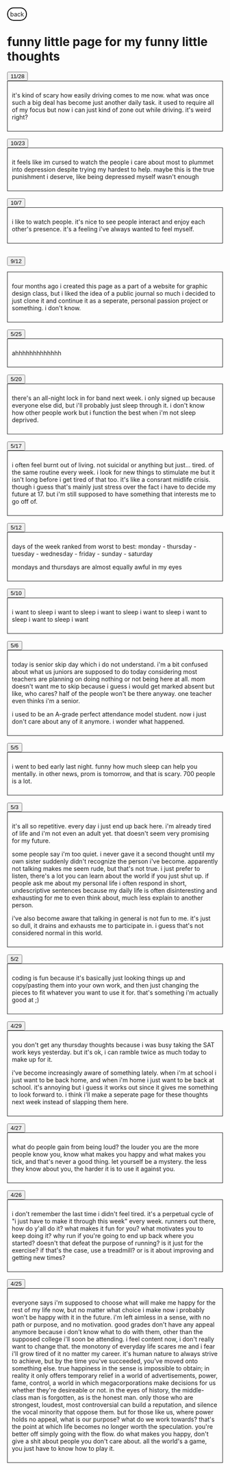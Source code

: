 <html lang="en">
<head>
<meta charset="utf-8">
<title>index page</title>
<style>

ul {
list-style-type: none;
  margin: 0;
padding: 0;
}

body {
}
table, th, td {
  border: 1px solid;
}

li {
  margin-bottom: 20px;
}
a {
  text-decoration: none;
  padding: 5px;
  border: 2px solid black;
  border-radius: 15px;
  background-color: white;
}
a:hover{
background: blue;
color: white;
}
a:active {
  background:red;
}
.journal {
  border: 1px solid;
  padding: 10px;
  overflow: auto;
}

.container {  display: grid;
  grid-template-columns: 2fr 4.8fr 2fr;
  grid-template-rows: 0.4fr 2.1fr;
  grid-auto-columns: 1fr;
  gap: 10px 10px;
  grid-auto-flow: row;
  grid-template-areas:
    "header header header"
    "side-left center side-right";
}

.side-left { grid-area: side-left; }

.center { grid-area: center; }

.side-right { grid-area: side-right; }

.header { grid-area: header; }

</style>
</head>

<body>
  <div class="container">
    <div class="side-left">
      <a href="index.html">back</a>
    </div>
    <div class="center"></div>
    <div class="side-right"></div>
    <div class="header">
    </div>

  </div>

<div class="center">
  <h1>funny little page for my funny little thoughts</h1>
<button>11/28</button>
<div class="journal">
<p> it's kind of scary how easily driving comes to me now. what was once such a big deal has become just another daily task. it used to require all of my focus but now i can just kind of zone out while driving. it's weird right?</p>
</div>
<br />
<button>10/23</button>
<div class="journal">
<p> it feels like im cursed to watch the people i care about most to plummet into depression despite trying my hardest to help. maybe this is the true punishment i deserve, like being depressed myself wasn't enough</p>
</div>
<br />
    <button>10/7</button>
<div class="journal">
<p> i like to watch people. it's nice to see people interact and enjoy each other's presence. it's a feeling i've always wanted to feel myself.
</p>
</div>
<br />

<button>9/12</button>
<div class="journal">
<p>four months ago i created this page as a part of a website for graphic design class, but i liked the idea of a public journal so much i decided to just clone it and continue it as a seperate, personal passion project or something. i don't know.</p>
</div>
<br />
  <button>5/25</button>
<div class="journal">
<p>ahhhhhhhhhhhhh
</p>
</div>
<br />
  <button>5/20</button>
<div class="journal">
<p>there's an all-night lock in for band next week. i only signed up because everyone else did, but i'll probably just sleep through it. i don't know how other people work but i function the best when i'm not sleep deprived.
</p>
</div>
<br />
  <button>5/17</button>
<div class="journal">
<p>i often feel burnt out of living. not suicidal or anything but just... tired. of the same routine every week. i look for new things to stimulate me but it isn't long before i get tired of that too. it's like a consrant midlife crisis. though i guess that's mainly just stress over the fact i have to decide my future at 17. but i'm still supposed to have something that interests me to go off of.
</p>
</div>
<br />
  <button>5/12</button>
<div class="journal">
<p>days of the week ranked from worst to best: monday - thursday - tuesday - wednesday - friday - sunday - saturday </p>
<p>
  mondays and thursdays are almost equally awful in my eyes
</p>
</div>
<br />
<button>5/10</button>
<div class="journal">
<p>i want to sleep i want to sleep i want to sleep i want to sleep i want  to sleep i want to sleep i want</p>
</div>
<br />
<button>5/6</button>
<div class="journal">
<p>today is senior skip day which i do not understand. i'm a bit confused about what us juniors are supposed to do today considering most teachers are planning on doing nothing or not being here at all. mom doesn't want me to skip because i guess i would get marked absent but like, who cares? half of the people won't be there anyway. one teacher even thinks i'm a senior.</p>
<p>
  i used to be an A-grade perfect attendance model student. now i just don't care about any of it anymore. i wonder what happened.
</p>
</div>
<br />
<button>5/5</button>
<div class="journal">
<p>i went to bed early last night. funny how much sleep can help you mentally. in other news, prom is tomorrow, and that is scary. 700 people is a lot.</p>
</div>
<br />
<button>5/3</button>
<div class="journal">
<p>
it's all so repetitive. every day i just end up back here. i'm already tired of life and i'm not even an adult yet. that doesn't seem very promising for my future. </p>
<p>
  some people say i'm too quiet. i never gave it a second thought until my own sister suddenly didn't recognize the person i've become. apparently not talking makes me seem rude, but that's not true. i just prefer to listen, there's a lot you can learn about the world if you just shut up. if people ask me about my personal life i often respond in short, undescriptive sentences because my daily life is often disinteresting and exhausting for me to even think about, much less explain to another person.
</p>
<p>
  i've also become aware that talking in general is not fun to me. it's just so dull, it drains and exhausts me to participate in. i guess that's not considered normal in this world.
</p>
</div>
<br/>
<button>5/2</button>
<div class="journal">
<p>
coding is fun because it's basically just looking things up and copy/pasting them into your own work, and then just changing the pieces to fit whatever you want to use it for. that's something i'm actually good at ;) </p>
</div>
<br/>
<button class="collapsible">4/29</button>
<div class="journal">
<p>
  you don't get any thursday thoughts because i was busy taking the SAT work keys yesterday. but it's ok, i can ramble twice as much today to make up for it.</p>
  <p>
    i've become increasingly aware of something lately. when i'm at school i just want to be back home, and when i'm home i just want to be back at school. it's annoying but i guess it works out since it gives me something to look forward to. i think i'll make a seperate page for these thoughts next week instead of slapping them here.
</p>
</div>
<br/>
<button>4/27</button>
<div class="journal">
<p>what do people gain from being loud? the louder you are the more people know you, know what makes you happy and what makes you tick, and that's never a good thing. let yourself be a mystery. the less they know about you, the harder it is to use it against you. </p>
</div>
<br/>
<button>4/26</button>
<div class="journal">
<p>i don't remember the last time i didn't feel tired. it's a perpetual cycle of "i just have to make it through this week" every week. runners out there, how do y'all do it? what makes it fun for you? what motivates you to keep doing it? why run if you're going to end up back where you started? doesn't that defeat the purpose of running? is it just for the exercise? if that's the case, use a treadmill? or is it about improving and getting new times? </p>
</div>
<br/>
<button>4/25</button>
<div class="journal">
<p>
everyone says i'm supposed to choose what will make me happy for the rest of my life now, but no matter what choice i make now i probably won't be happy with it in the future. i'm left aimless in a sense, with no path or purpose, and no motivation. good grades don't have any appeal anymore because i don't know what to do with them, other than the supposed college i'll soon be attending. i feel content now, i don't really want to change that. the monotony of everyday life scares me and i fear i'll grow tired of it no matter my career. it's human nature to always strive to achieve, but by the time you've succeeded, you've moved onto something else. true happiness in the sense is impossible to obtain; in reality it only offers temporary relief in a world of advertisements, power, fame, control, a world in which megacorporations make decisions for us whether they're desireable or not. in the eyes of history, the middle-class man is forgotten, as is the honest man. only those who are strongest, loudest, most controversial can build a reputation, and silence the vocal minority that oppose them. but for those like us, where power holds no appeal, what is our purpose? what do we work towards? that's the point at which life becomes no longer worth the speculation. you're better off simply going with the flow. do what makes you happy, don't give a shit about people you don't care about. all the world's a game, you just have to know how to play it. </p> </div>
<br/>


</body>
</html>
